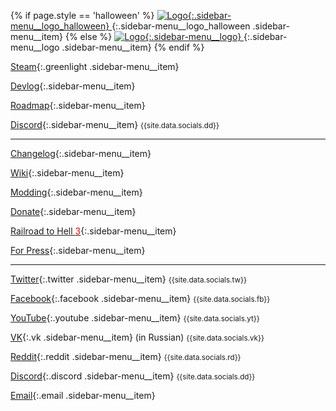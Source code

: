 <script>
  let wishlistModal = " <div class=\"wishlist-modal\"><div class=\"wishlist-modal-content\"><iframe src=\"https://store.steampowered.com/widget/732050/\"frameborder=\"0\"class=\"widget-steam_modal\"</iframe></div></div>";
  $('.page-sidebar').prepend(wishlistModal);

  let burgerIco = "<div class=\"burgerMenu\"><div class=\"burgerMenu__bar1\"></div><div class=\"burgerMenu__bar2\"></div><div class=\"burgerMenu__bar3\"></div></div>";
  $('body').prepend(burgerIco);
</script>

{% if page.style == 'halloween' %}
[ ![Logo](/assets/logo_halloween.gif){:.sidebar-menu__logo_halloween} ](/){:.sidebar-menu__logo_halloween .sidebar-menu__item}
{% else %}
[ ![Logo](/assets/press/voxeltycoon_text.png){:.sidebar-menu__logo} ](/){:.sidebar-menu__logo .sidebar-menu__item}
{% endif %}


<!-- [BUY NOW!](http://store.steampowered.com/app/732050/Voxel_Tycoon/){:.greenlight} -->

<!-- [BECOME A PATRON](https://www.patreon.com/bePatron?u=7655118){:.patreon-navbar} -->

<!-- <iframe style="margin-left:-20px" frameborder="0" src="https://itch.io/embed/434404?linkback=true&amp;border_width=0&amp;bg_color=18182d&amp;fg_color=ffffff&amp;link_color=8768ff&amp;border_color=18182d" width="206" height="165"></iframe> -->

[Steam](http://store.steampowered.com/app/732050/Voxel_Tycoon/){:.greenlight .sidebar-menu__item}

[Devlog](/devlog){:.sidebar-menu__item}

[Roadmap](https://trello.com/b/wHz5JHqH/voxel-tycoon-roadmap){:.sidebar-menu__item}

[Discord](//discord.gg/voxeltycoon){:.sidebar-menu__item} <small>{{site.data.socials.dd}} </small>

***

[Changelog](/changelog){:.sidebar-menu__item}

[Wiki](https://voxeltycoon.gamepedia.com){:.sidebar-menu__item}

[Modding](/modding){:.sidebar-menu__item}

[Donate](/donate){:.sidebar-menu__item}<!-- {:.money} -->

[Railroad to Hell <span style="color:red">3</span>](/railroad-to-hell){:.sidebar-menu__item}

[For Press](/press){:.sidebar-menu__item}

***

[Twitter](//twitter.com/VoxelTycoon){:.twitter .sidebar-menu__item} <small>{{site.data.socials.tw}}</small>

[Facebook](//facebook.com/VoxelTycoon){:.facebook .sidebar-menu__item} <small>{{site.data.socials.fb}} </small>

[YouTube](//youtube.com/c/voxeltycoongame){:.youtube .sidebar-menu__item} <small>{{site.data.socials.yt}} </small>

[VK](//vk.com/VoxelTycoon){:.vk .sidebar-menu__item} (in Russian) <small>{{site.data.socials.vk}}</small>

[Reddit](//reddit.com/r/voxeltycoon){:.reddit .sidebar-menu__item} <small>{{site.data.socials.rd}} </small>

[Discord](//discord.gg/voxeltycoon){:.discord .sidebar-menu__item} <small>{{site.data.socials.dd}} </small>

[Email](mailto:dev@voxeltycoon.xyz){:.email .sidebar-menu__item}

<script>
$('.greenlight').click(function(event) {
    event.preventDefault()
    $('.wishlist-modal').fadeIn(300)
})

$('.wishlist-modal').click(function(event) {
    $('.wishlist-modal').fadeOut(200)
})

let burgerStatus = true;
$('.burgerMenu').click(() => {
  if(burgerStatus){
    $('.burgerMenu__bar1').addClass('burgerMenu__bar1_transform');
    $('.burgerMenu__bar2').addClass('burgerMenu__bar2_transform');
    $('.burgerMenu__bar3').addClass('burgerMenu__bar3_transform');
    $('.page-sidebar').addClass('page-sidebar_modal');
    $('body').addClass('noscroll');
    burgerStatus = false;
  } else {
    $('.burgerMenu__bar1').removeClass('burgerMenu__bar1_transform');
    $('.burgerMenu__bar2').removeClass('burgerMenu__bar2_transform');
    $('.burgerMenu__bar3').removeClass('burgerMenu__bar3_transform');
    $('.page-sidebar').removeClass('page-sidebar_modal');
    $('body').removeClass('noscroll');
    burgerStatus = true;
  }
})

</script>

<script type="text/javascript" src="/assets/js/sticky-sidebar.js"></script>
<script type="text/javascript">
  var stickySideBar = new StickySidebar('.sidebar-menu', {
    topSpacing: 10,
    bottomSpacing: 0,
    containerSelector: '.page-sidebar',
    innerWrapperSelector: '.sidebar-menu__inner',
  });
  $(window).ready(function() {
    stickySideBar.updateSticky();
    setTimeout(() => {
      stickySideBar.updateSticky();
    }, 1000)
  });
</script>